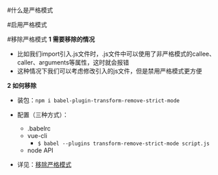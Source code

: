 #什么是严格模式

#启用严格模式

#移除严格模式
**1 需要移除的情况**
- 比如我们import引入.js文件时，.js文件中可以使用了非严格模式的callee、caller、arguments等属性，这时就会报错
- 这种情况下我们可以考虑修改引入的js文件，但是禁用严格模式更方便

**2 如何移除**

- 装包：`npm i babel-plugin-transform-remove-strict-mode`
- 配置（三种方式）：
    + .babelrc
    + vue-cli
        - `$ babel --plugins transform-remove-strict-mode script.js`
    + node API


- 详见：[移除严格模式](https://github.com/genify/babel-plugin-transform-remove-strict-mode)